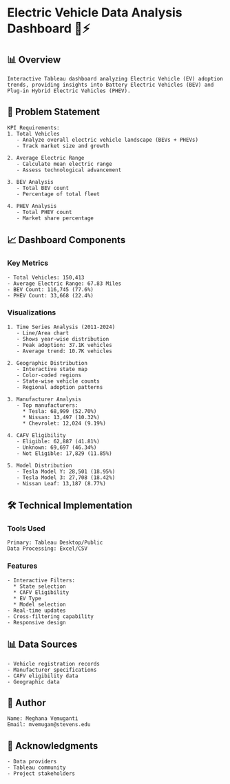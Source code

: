 # Electric Vehicle Data Analysis Dashboard 🚗⚡

## 📊 Overview
```
Interactive Tableau dashboard analyzing Electric Vehicle (EV) adoption trends, providing insights into Battery Electric Vehicles (BEV) and Plug-in Hybrid Electric Vehicles (PHEV).
```

## 🎯 Problem Statement

```
KPI Requirements:
1. Total Vehicles
   - Analyze overall electric vehicle landscape (BEVs + PHEVs)
   - Track market size and growth

2. Average Electric Range
   - Calculate mean electric range
   - Assess technological advancement

3. BEV Analysis
   - Total BEV count
   - Percentage of total fleet

4. PHEV Analysis
   - Total PHEV count
   - Market share percentage
```

## 📈 Dashboard Components

### Key Metrics
```
- Total Vehicles: 150,413
- Average Electric Range: 67.83 Miles
- BEV Count: 116,745 (77.6%)
- PHEV Count: 33,668 (22.4%)
```

### Visualizations

```
1. Time Series Analysis (2011-2024)
   - Line/Area chart
   - Shows year-wise distribution
   - Peak adoption: 37.1K vehicles
   - Average trend: 10.7K vehicles

2. Geographic Distribution
   - Interactive state map
   - Color-coded regions
   - State-wise vehicle counts
   - Regional adoption patterns

3. Manufacturer Analysis
   - Top manufacturers:
     * Tesla: 68,999 (52.70%)
     * Nissan: 13,497 (10.32%)
     * Chevrolet: 12,024 (9.19%)

4. CAFV Eligibility
   - Eligible: 62,887 (41.81%)
   - Unknown: 69,697 (46.34%)
   - Not Eligible: 17,829 (11.85%)

5. Model Distribution
   - Tesla Model Y: 28,501 (18.95%)
   - Tesla Model 3: 27,708 (18.42%)
   - Nissan Leaf: 13,187 (8.77%)
```

## 🛠️ Technical Implementation

### Tools Used
```
Primary: Tableau Desktop/Public
Data Processing: Excel/CSV
```

### Features
```
- Interactive Filters:
  * State selection
  * CAFV Eligibility
  * EV Type
  * Model selection
- Real-time updates
- Cross-filtering capability
- Responsive design
```


## 📊 Data Sources
```
- Vehicle registration records
- Manufacturer specifications
- CAFV eligibility data
- Geographic data
```


## 👥 Author
```
Name: Meghana Vemuganti
Email: mvemugan@stevens.edu
```


## 🙏 Acknowledgments
```
- Data providers
- Tableau community
- Project stakeholders
```

